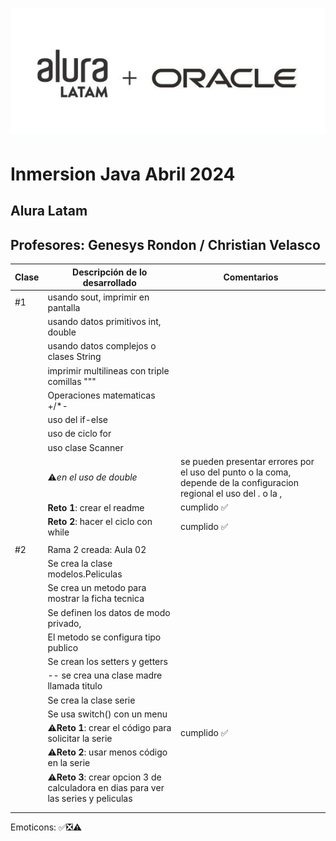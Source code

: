 ![img.png](img.png)
# Inmersion Java Abril 2024
## Alura Latam
## Profesores: Genesys Rondon / Christian Velasco

| Clase | Descripción de lo desarrollado                                                      | Comentarios                                                                                                          |
|-------|-------------------------------------------------------------------------------------|----------------------------------------------------------------------------------------------------------------------|
| #1    | usando sout, imprimir en pantalla                                                   |                                                                                                                      |
|       | usando datos primitivos int, double                                                 |                                                                                                                      |
|       | usando datos complejos o clases String                                              |                                                                                                                      |
|       | imprimir multilineas con triple comillas """                                        |                                                                                                                      |
|       | Operaciones matematicas +/*-                                                        |                                                                                                                      |
|       | uso del if-else                                                                     |                                                                                                                      |
|       | uso de ciclo for                                                                    |                                                                                                                      |
|       | uso clase Scanner                                                                   |                                                                                                                      |
|       | ⚠️*en el uso de double*                                                             | se pueden presentar errores por el uso del punto o la coma, depende de la configuracion regional el uso del . o la , |
|       | **Reto 1**: crear el readme                                                         | cumplido ✅️                                                                                                          |
|       | **Reto 2**: hacer el ciclo con while                                                | cumplido ✅️                                                                                                          |
|       |                                                                                     |                                                                                                                      |
| #2    | Rama 2 creada: Aula 02                                                              |                                                                                                                      |
|       | Se crea la clase modelos.Peliculas                                                  |                                                                                                                      |
|       | Se crea un metodo para mostrar la ficha tecnica                                     |                                                                                                                      |
|       | Se definen los datos de modo privado,                                               |                                                                                                                      |
|       | El metodo se configura tipo publico                                                 |                                                                                                                      |
|       | Se crean los setters y getters                                                      |                                                                                                                      |
|       | -- se crea una clase madre llamada titulo                                           |                                                                                                                      |
|       | Se crea la clase serie                                                              |                                                                                                                      |
|       | Se usa switch() con un menu                                                         |                                                                                                                      |
|       | ⚠️**Reto 1**: crear el código para solicitar la serie                               | cumplido ✅️                                                                                                                      |
|       | ⚠️**Reto 2**: usar menos código en la serie                                         |                                                                                                                      |
|       | ⚠️**Reto 3**: crear opcion 3 de calculadora en dias para ver las series y peliculas |                                                                                                                      |
|       |                                                                                     |                                                                                                                      |
|       |                                                                                     |                                                                                                                      |

Emoticons: ✅❎⚠️